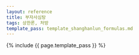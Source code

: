 ```yaml
---
layout: reference
title: 부자사심탕
tags: 상한론, 처방
template_pass: template_shanghanlun_formulas.md
---
```



{% include {{ page.template_pass }} %}